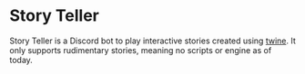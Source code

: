 # Story Teller

Story Teller is a Discord bot to play interactive stories created using [twine](https://twinery.org/).
It only supports rudimentary stories, meaning no scripts or engine as of today.
